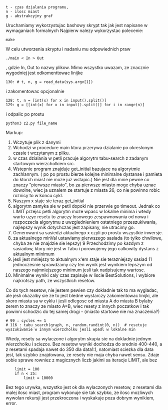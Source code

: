     t - czas dzialania programu, 
    n - ilosc miast
    g - abstrakcyjny graf
Uruchamiamy wykorzystujac bashowy skrypt 
tak jak jest napisane w wymaganiach formalnych Najpierw nalezy wykorzystac polecenie:
    
    make
W celu utworzenia skryptu i nadaniu mu odpowiednich praw

    ./main < In > Out 
  
 , gdzie In, Out to nazwy plikow.
Mimo wszystko uwazam, ze znacznie wygodniej jest odkomenttowac linijke
    
    130: # t, n, g = read_data(sys.argv[1])
i zakomentowac opcjonalnie
    
    128: t, n = [int(x) for x in input().split()]
    129: g = [[int(x) for x in input().split()] for i in range(n)]

i odpalic po prostu 
    
    python3 z2.py file_name
    
Markup:
   1. Wczytuje plik z danymi
   2. Wchodzi w procedure main ktora przerywa dzialanie po okreslonym czasie t wczytanym z pliku.
   3. w czas dzialania w petli pracuje algorytm tabu-search z zadanym startowym wierzcholkiem src.
   4. Wstepnie program znajduje get_initial bazujace na algorytmie zachlannym. 
   ( po po prostu bierze kolejne minimalne dystanse i pamieta do ktorch miast nie moze juz wstapic.)
    Nie jest dla mnie pewne co znaczy "pierwsze miasto",
     bo za pierwsze miasto moge chyba uznac dowolne, 
     wiec ja uznalem ze startuje z miasta 26,
      co nie powinno robic roznicy to w koncu cykl.
   5. Naszym x staje sie teraz get_initial
   6. algorytm zamyka sie w petli dopoki nie przerwie go timeout.
    Jednak co LIMIT przejsc petli 
    algorytm moze wpasc w lokalne
   minima i wtedy warto uzyc resetu 
   to znaczy losowego zespawnowania od nowa 
   i rozpoczecia algorytmu z uwzglednieniem ostatniego przeszukiwania,
    najlepszy wynik dotychczas jest zapisany, nie utracimy go.
   8. Generowani sa sasiedzi aktualnego x 
   czyli po prostu wszystkie inwersje.
   7. za aktualnego minVal ustawiamy 
   pierwszego sasiada (to tylko chwilowe, 
    chyba ze nie znajdzie sie lepszy)
   9 Przechodzimy po kazdym z sasiadow, ktory nie jest w Tabu 
   i porowujemy jego calkowity dystans z aktualnym minimum
   10. jesli jest mniejszy to aktualnym x'em staje 
   sie terazniejszy sasiad
   11 jednoczesnie sprawdzamy czy ten wynik 
   jest wynikiem lepszym od naszego 
   najmniejszego minimum jesli tak nadpisujemy wartosc.
   12. Minimalne wyniki caly czas zapisuje w liscie BestSolutions, i wybiore najkrotszy path, ze wszystkich resetow.

Co do tych resetow, nie jestem pewien czy
 dokladnie tak to ma wygladac, ale jesli okazalby sie 
ze to jest bledne wystarczy zakomentowac linijki, 
ale skoro miasta sa w cyklu i jesli odlegosc 
od miasta A do miasta B bylaby zerem to znaczy ze miasto A=B, wiec resety z innych poczatkow 
i tak powinni schodzic do tej samej drogi - (miasto startowe nie ma znaczenia?)

    # 99 : cycles += 1
    # 116 : tabu_search(graph, n, random.randint(0, n))  # resetuje wyszukiwanie w innym wierzcholku jesli wpadl w lokalne min

Wtedy, resety sa wylaczone i algorytm skupia sie na dokladnie jednym wierzcholku i sciezce.
Bez resetow wyniki dochodza do  srednio 400-440, a z resetami spadaja nawet do 350 dla data1:),
natomiast sciezka dla data jest, tak szybko znajdowana, ze resety nie maja chyba nawet sensu.
Zdaje sobie sprawe rowniez z magicznych liczb jakimi sa iteracje LIMIT, ale bez 
```
    limit = 100
    if n < 25:
        limit = 10000
```
Bez tego urywka, wszystko jest ok dla wylaczonych resetow, z resetami dla malej ilosc miast, 
program wykonuje sie tak szybko, ze ilosc mozliwych wywolan rekursji jest przekroczona i wyskakuje poza dobrym wynikiem, error.
